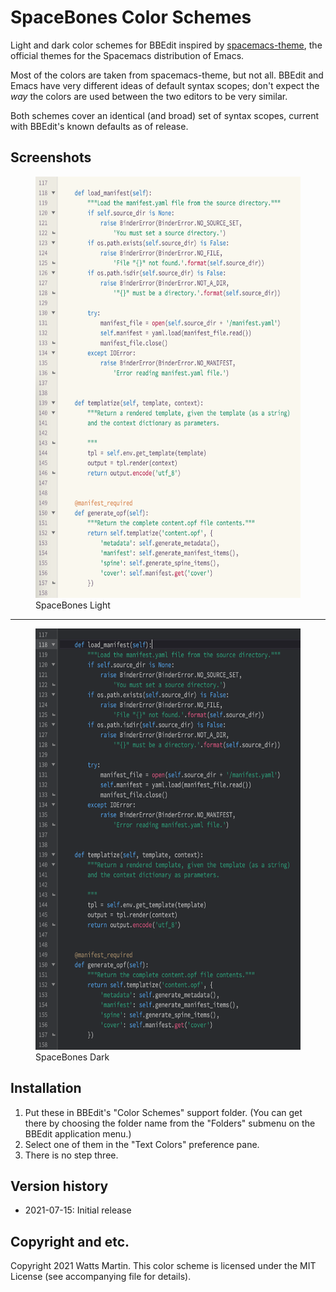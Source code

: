 # SpaceBones Color Schemes

Light and dark color schemes for BBEdit inspired by [spacemacs-theme][1], the official themes for the Spacemacs distribution of Emacs.

[1]: https://github.com/nashamri/spacemacs-theme

Most of the colors are taken from spacemacs-theme, but not all. BBEdit and Emacs have very different ideas of default syntax scopes; don't expect the _way_ the colors are used between the two editors to be very similar.

Both schemes cover an identical (and broad) set of syntax scopes, current with BBEdit's known defaults as of release.

## Screenshots

<figure>
<img src="./spacebones-light-indexed.png" width="593" height="674" alt=""/>
<figcaption>SpaceBones Light</figcaption>
</figure>

-----

<figure>
<img src="./spacebones-dark-indexed.png" width="593" height="674" alt=""/>
<figcaption>SpaceBones Dark</figcaption>
</figure>

## Installation

1. Put these in BBEdit's "Color Schemes" support folder. (You can get there by choosing the folder name from the "Folders" submenu on the BBEdit application menu.)
2. Select one of them in the "Text Colors" preference pane.
3. There is no step three.

## Version history

- 2021-07-15: Initial release

## Copyright and etc.

Copyright 2021 Watts Martin. This color scheme is licensed under the MIT License (see accompanying file for details).